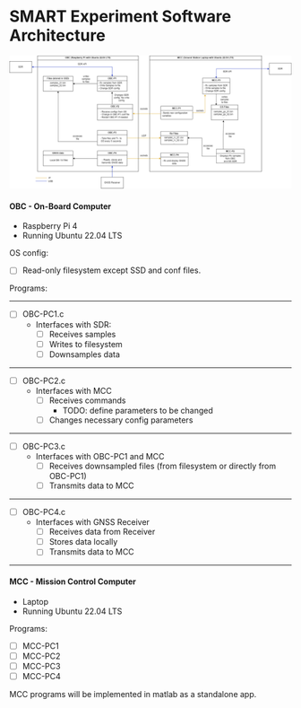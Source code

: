 # SMART Experiment Software Architecture

![Alt Text](./Images/SW_arch.drawio.png)

#### OBC - On-Board Computer

- Raspberry Pi 4
- Running Ubuntu 22.04 LTS

OS config:
- [ ] Read-only filesystem except SSD and conf files.

Programs:

---
- [ ] OBC-PC1.c
    - Interfaces with SDR:
        - [ ] Receives samples
        - [ ] Writes to filesystem
        - [ ] Downsamples data
---
- [ ] OBC-PC2.c
    - Interfaces with MCC
        - [ ] Receives commands
            - TODO: define parameters to be changed
        - [ ] Changes necessary config parameters
---
- [ ] OBC-PC3.c
    - Interfaces with OBC-PC1 and MCC
        - [ ] Receives downsampled files (from filesystem or directly from OBC-PC1)
        - [ ] Transmits data to MCC
---
- [ ] OBC-PC4.c
    - Interfaces with GNSS Receiver
        - [ ] Receives data from Receiver 
        - [ ] Stores data locally
        - [ ] Transmits data to MCC
---

#### MCC - Mission Control Computer

- Laptop 
- Running Ubuntu 22.04 LTS

Programs:
- [ ] MCC-PC1
- [ ] MCC-PC2
- [ ] MCC-PC3
- [ ] MCC-PC4

MCC programs will be implemented in matlab as a standalone app. 
